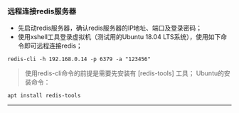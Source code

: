 ### 远程连接redis服务器
- 先启动redis服务器，确认redis服务器的IP地址、端口及登录密码；
- 使用xshell工具登录虚拟机（测试用的Ubuntu 18.04 LTS系统），使用如下命令即可远程连接redis；
```
redis-cli -h 192.168.0.14 -p 6379 -a "123456"
```
> 使用redis-cli命令的前提是需要先安装有 [redis-tools] 工具；
> Ubuntu的安装命令：
```
apt install redis-tools
```
---